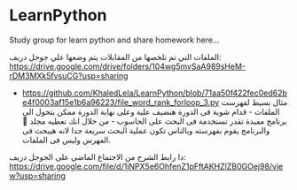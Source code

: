 # LearnPython
Study group for learn python and share homework here...

 الملفات التي تم تلخصها من المقابلات يتم وضعها علي جوجل دريف:
https://drive.google.com/drive/folders/104wg5mvSaA989sHeM-rDM3MXk5fvsuCG?usp=sharing


- https://github.com/KhaledLela/LearnPython/blob/71aa50f422fec0ed62be4f0003af15e1b6a96223/file_word_rank_forloop_3.py مثال بسيط لفهرست الملفات - قدام شوية فى الدورة هنضيف علية وعلى نهاية الدورة ممكن يتحول الى برنامج مفيدة تقدر تستخدمة فى البحث على الحاسوب - من خلال انك تعطيه مجلد 📁 والبرنامج يقوم بفهرسته وبالناس تكون عملية البحث سريعة جدا لانه هيبحث فى الفهرس وليس فى الملفات.

دا رابط الشرح من الاجتماع الماضى على الجوجل دريف:
https://drive.google.com/file/d/1jNPX5e6OhfenZ1pFftAKHZlZB0GOej98/view?usp=sharing
